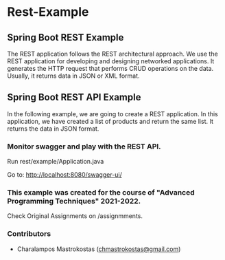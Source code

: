 # Rest-Example
## Spring Boot REST Example
The REST application follows the REST architectural approach. We use the REST application for developing and designing networked applications. It generates the HTTP request that performs CRUD operations on the data. Usually, it returns data in JSON or XML format.

## Spring Boot REST API Example
In the following example, we are going to create a REST application. In this application, we have created a list of products and return the same list. It returns the data in JSON format.

### Monitor swagger and play with the REST API.

Run rest/example/Application.java

Go to:
[http://localhost:8080/swagger-ui/](http://localhost:8080/swagger-ui/)

### This example was created for the course of "Advanced Programming Techniques" 2021-2022.

Check Original Assignments on /assignmments. 

### Contributors 
* Charalampos Mastrokostas (chmastrokostas@gmail.com)
